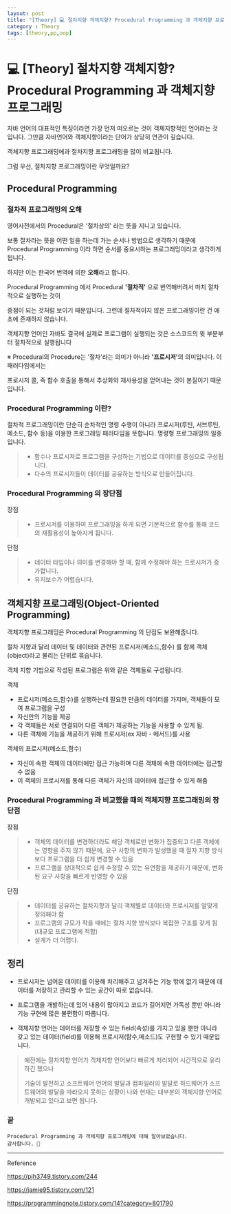 ```yaml
---
layout: post
title: "[Theory] 💻 절차지향 객체지향? Procedural Programming 과 객체지향 프로그래밍"
category : Theory
tags: [theory,pp,oop]
---
```


# 💻 [Theory] 절차지향 객체지향? Procedural Programming 과 객체지향 프로그래밍

자바 언어의 대표적인 특징이라면 가장 먼저 떠오르는 것이 객체지향적인 언어라는 것 입니다.
그만큼 자바언어와 객체지향이라는 단어가 상당히 연관이 깊습니다.

객체지향 프로그래밍에과 절차지향 프로그래밍을 많이 비교됩니다.

그럼 우선, 절차지향 프로그래밍이란 무엇일까요?

## Procedural Programming

### 절차적 프로그래밍의 오해

영어사전에서의 Procedural은 '절차상의' 라는 뜻을 지니고 있습니다.

보통 절차라는 뜻을 어떤 일을 하는데 가는 순서나 방법으로 생각하기 때문에 Procedural Programming 이라 하면 순서를 중요시하는 프로그래밍이라고 생각하게 됩니다.

하지만 이는 한국어 번역에 의한 <b>오해</b>라고 합니다.

Procedural Programming 에서 Procedural <b>'절차적'</b> 으로 번역해버려서 마치 절차적으로 실행하는 것이

중점이 되는 것처럼 보이기 때문입니다. 그런데 절차적이지 않은 프로그래밍이란 건 애초에 존재하지 않습니다.

객체지향 언어인 자바도 결국에 실제로 프로그램이 실행되는 것은 소스코드의 윗 부분부터 절차적으로 실행됩니다
 
※ Procedural의 Procedure는 '절차'라는 의미가 아니라 <b>'프로시저'</b>의 의미입니다. 이 패러다임에서는

프로시저 콜, 즉 함수 호출을 통해서 추상화와 재사용성을 얻어내는 것이 본질이기 때문입니다.

### Procedural Programming 이란?

절차적 프로그래밍이란 단순히 순차적인 명령 수행이 아니라 프로시저(루틴, 서브루틴, 메소드, 함수 등)을 이용한 프로그래밍 패러다임을 뜻합니다.
명령형 프로그래밍의 일종입니다.
>
>- 함수나 프로시져로 프로그램을 구성하는 기법으로 데이터를 중심으로 구성됩니다.
>- 다수의 프로시저들이 데이터를 공유하는 방식으로 만들어집니다.
### Procedural Programming 의 장단점
장점
>- 프로시저를 이용하여 프로그래밍을 하게 되면 기본적으로 함수를 통해 코드의 재활용성이 높아지게 됩니다.

단점
>- 데이터 타입이나 의미를 변경해야 할 때, 함께 수정해야 하는 프로시저가 증가합니다.
>- 유지보수가 어렵습니다.

## 객체지향 프로그래밍(Object-Oriented Programming)

객체지향 프로그래밍은 Procedural Programming 의 단점도 보완해줍니다.

절차 지향과 달리 데이터 및 데이터와 관련된 프로시저(메소드,함수) 를 함께 객체(object)라고 불리는 단위로 묶습니다.

객체 지향 기법으로 작성된 프로그램은 위와 같은 객체들로 구성됩니다.

객체
- 프로시저(메소드,함수)를 실행하는데 필요한 만큼의 데이터를 가지며, 객체들이 모여 프로그램을 구성
- 자신만의 기능을 제공
- 각 객체들은 서로 연결되어 다른 객체가 제공하는 기능을 사용할 수 있게 됨.
- 다른 객체에 기능을 제공하기 위해 프로시저(ex 자바 - 메서드)를 사용

객체의 프로시저(메소드,함수)
- 자신이 속한 객체의 데이터에만 접근 가능하며 다른 객체에 속한 데이터에는 접근할 수 없음
- 이 객체의 프로시저를 통해 다른 객체가 자신의 데이터에 접근할 수 있게 해줌

### Procedural Programming 과 비교했을 때의 객체지향 프로그래밍의 장단점
장점
>- 객체의 데이터를 변경하더라도 해당 객체로만 변화가 집중되고 다른 객체에는 영향을 주지 않기 때문에, 요구 사항의 변화가 발생했을 때 절자 지향 방식보다 프로그램을 더 쉽게 변경할 수 있음
>- 프로그램을 상대적으로 쉽게 수정할 수 있는 유연함을 제공하기 때문에, 변화된 요구 사항을 빠르게 반영할 수 있음

단점
>- 데이터를 공유하는 절차지향과 달리 객체별로 데이터와 프로시저를 알맞게 정의해야 함
>- 프로그램의 규모가 작을 때에는 절차 지향 방식보다 복잡한 구조를 갖게 됨 (대규모 프로그램에 적합)
>- 설계가 더 어렵다.

## 정리

- 프로시저는 넘어온 데이터를 이용해 처리해주고 넘겨주는 기능 밖에 없기 때문에 데이터를 저장하고 관리할 수 있는 공간이 따로 없습니다.

- 프로그램을 개발하는데 있어 내용이 많아지고 코드가 길어지면 가독성 뿐만 아니라 기능 구현에 많은 불편함이 따릅니다.

- 객체지향 언어는 데이터를 저장할 수 있는 field(속성)를 가지고 있을 뿐만 아니라 갖고 있는 데이터(field)를 이용해 프로시저(함수,메소드)도 구현할 수 있기 때문입니다.

>예전에는 절차지향 언어가 객체지향 언어보다 빠르게 처리되어 시간적으로 유리하긴 했으나
>
>기술이 발전하고 소프트웨어 언어의 발달과 컴파일러의 발달로 
>하드웨어가 소프트웨어의 발달을 따라오지 못하는 상황이 나와 현재는 대부분의 객체지향 언어로 개발되고 있다고 보면 됩니다.


### 끝

    Procedural Programming 과 객체지향 프로그래밍에 대해 알아보았습니다.
    감사합니다. 🙏
    
-------------------------------------------------

Reference

<https://pjh3749.tistory.com/244>

<https://jamie95.tistory.com/121>

<https://programmingnote.tistory.com/14?category=801790>